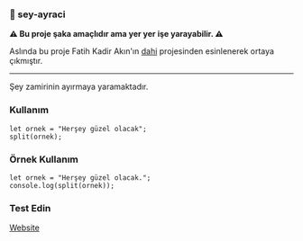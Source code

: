 ### :hatching_chick: sey-ayraci

**:warning: Bu proje şaka amaçlıdır ama yer yer işe yarayabilir. :warning:**

Aslında bu proje Fatih Kadir Akın'ın [dahi](https://github.com/f/dahi) projesinden esinlenerek ortaya çıkmıştır.

---

Şey zamirinin ayırmaya yaramaktadır.

### Kullanım
```
let ornek = "Herşey güzel olacak";
split(ornek);
```

### Örnek Kullanım
```
let ornek = "Herşey güzel olacak.";
console.log(split(ornek));
```

### Test Edin
[Website](http://rootie.cf/p/sey-ayirma/index.html)




